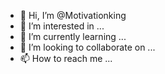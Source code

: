 - 👋 Hi, I’m @Motivationking
- 👀 I’m interested in ...
- 🌱 I’m currently learning ...
- 💞️ I’m looking to collaborate on ...
- 📫 How to reach me ...

<!---
Motivationking/Motivationking is a ✨ special ✨ repository because its `README.md` (this file) appears on your GitHub profile.
You can click the Preview link to take a look at your changes.
--->

